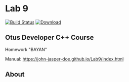 # Lab 9
[![Build Status](https://travis-ci.org/John-Jasper-Doe/Lab9.svg?branch=master)](https://travis-ci.org/John-Jasper-Doe/Lab9)
[ ![Download](https://api.bintray.com/packages/john-jasper-doe/otus-cpp/homeworks/images/download.svg?version=bayan) ](https://bintray.com/john-jasper-doe/otus-cpp/homeworks/bayan/link)



## Otus Developer C++ Course
Homework "BAYAN"

Manual: https://john-jasper-doe.github.io/Lab9/index.html


## About


